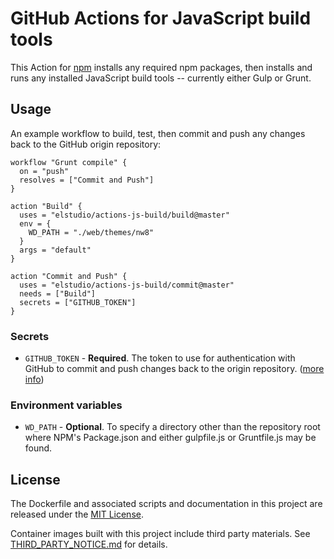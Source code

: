 # GitHub Actions for JavaScript build tools

This Action for [npm](https://www.npmjs.com/) installs any required npm packages, then installs and runs any installed JavaScript build tools -- currently either Gulp or Grunt.

## Usage

An example workflow to build, test, then commit and push any changes back to the GitHub origin repository:

```hcl
workflow "Grunt compile" {
  on = "push"
  resolves = ["Commit and Push"]
}

action "Build" {
  uses = "elstudio/actions-js-build/build@master"
  env = {
    WD_PATH = "./web/themes/nw8"
  }
  args = "default"
}

action "Commit and Push" {
  uses = "elstudio/actions-js-build/commit@master"
  needs = ["Build"]
  secrets = ["GITHUB_TOKEN"]
}
```

### Secrets

* `GITHUB_TOKEN` - **Required**. The token to use for authentication with GitHub to commit and push changes back to the origin repository. ([more info](https://developer.github.com/actions/creating-github-actions/accessing-the-runtime-environment/#environment-variables))

### Environment variables

* `WD_PATH` - **Optional**. To specify a directory other than the repository root where NPM's Package.json and either gulpfile.js or Gruntfile.js may be found.


## License

The Dockerfile and associated scripts and documentation in this project are released under the [MIT License](LICENSE).

Container images built with this project include third party materials. See [THIRD_PARTY_NOTICE.md](THIRD_PARTY_NOTICE.md) for details.

